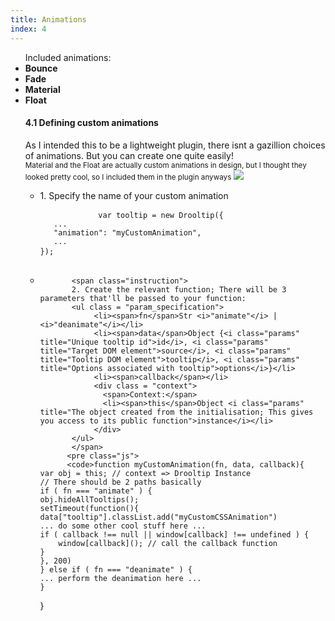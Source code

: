```yaml
---
title: Animations
index: 4
---
```


<ul class = "demos animations">
    <span>Included animations:</span>
    <li title = "I am the default" class = "animation columns medium-3"><span><strong>Bounce</strong></span></li>
    <li data-options="animation:fade" title="Cool ay" class = "animation columns medium-3"><span><strong>Fade</strong></span><i class="countdown"></i></li>
    <li title = "Whoop" data-options="animation:material" class = "animation columns medium-3"><span><strong>Material</strong></span></li>
    <li title = "Noice" data-options="animation:float" class = "animation columns medium-3"><span><strong>Float</strong></span></li>
</ul>
<ul class = "subsection">
    <h4>4.1 Defining custom animations</h4>
     <p>As I intended this to be a lightweight plugin, there isnt a gazillion choices of animations. But you can create one quite easily! <br /><small class="note">Material and the Float are actually custom animations in design, but I thought they looked pretty cool, so I included them in the plugin anyways <img src="{{ "assets/demo/img/trollface.jpg" | relative_url }}" /></small></p>
    <ul class="steps">
       <li>
           <span class="instruction">1. Specify the name of your custom animation</span><pre class="js">
           <code>var tooltip = new Drooltip({
   ...
   "animation": "myCustomAnimation",
   ...
});</code> 
          </pre>
       </li>
       <li>

           <span class="instruction">
           2. Create the relevant function; There will be 3 parameters that'll be passed to your function: 
           <ul class = "param_specification">
                <li><span>fn</span>Str <i>"animate"</i> |  <i>"deanimate"</i></li>
                <li><span>data</span>Object {<i class="params" title="Unique tooltip id">id</i>, <i class="params" title="Target DOM element">source</i>, <i class="params" title="Tooltip DOM element">tooltip</i>, <i class="params" title="Options associated with tooltip">options</i>}</li>
                <li><span>callback</span></li>
                <div class = "context">
                  <span>Context:</span>
                  <li><span>this</span>Object <i class="params" title="The object created from the initialisation; This gives you access to its public function">instance</i></li>
                </div>
           </ul>
           </span>
          <pre class="js">
          <code>function myCustomAnimation(fn, data, callback){
    var obj = this; // context => Drooltip Instance
    // There should be 2 paths basically
    if ( fn === "animate" ) {
    obj.hideAllTooltips();
    setTimeout(function(){
    data["tooltip"].classList.add("myCustomCSSAnimation")
    ... do some other cool stuff here ...
    if ( callback !== null || window[callback] !== undefined ) {
        window[callback](); // call the callback function
    }
    }, 200)
    } else if ( fn === "deanimate" ) {
    ... perform the deanimation here ...
    }
}</code> </pre>
       </li>
    </ul>
</ul>
